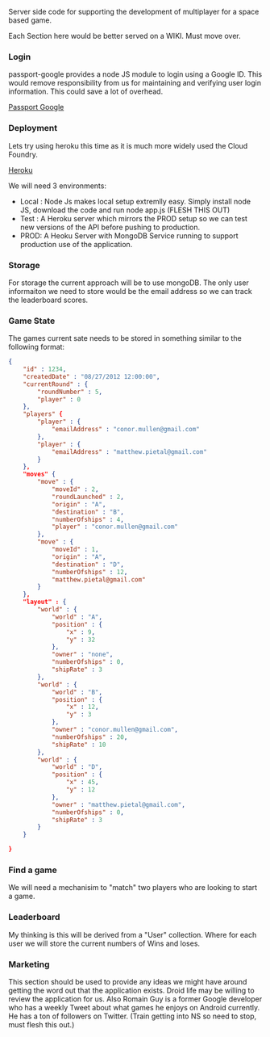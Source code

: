Server side code for supporting the development of multiplayer for a space based game.

Each Section here would be better served on a WIKI. Must move over.



### Login
passport-google provides a node JS module to login using a Google ID. This would remove responsibility from us for maintaining and verifying user login information. This could save a lot of overhead.
	

[Passport Google](https://github.com/jaredhanson/passport-google)

### Deployment
Lets try using heroku this time as it is much more widely used the Cloud Foundry.

[Heroku](http://www.heroku.com/)

We will need 3 environments:

* Local : Node Js makes local setup extremlly easy. Simply install node JS, download the code and run node app.js (FLESH THIS OUT)
* Test : A Heroku server which mirrors the PROD setup so we can test new versions of the API before pushing to production.
* PROD: A Heoku Server with MongoDB Service running to support production use of the application.

### Storage
For storage the current approach will be to use mongoDB. The only user informaiton we need to store would be the email address so we can track the leaderboard scores.

### Game State
The games current sate needs to be stored in something similar to the following format:

```json
{
	"id" : 1234,
	"createdDate" : "08/27/2012 12:00:00",
	"currentRound" : {
		"roundNumber" : 5,
		"player" : 0
	},
	"players" {
		"player" : {
			"emailAddress" : "conor.mullen@gmail.com"
		},
		"player" : {
			"emailAddress" : "matthew.pietal@gmail.com"
		}
	},
	"moves" {
		"move" : {
			"moveId" : 2,
			"roundLaunched" : 2, 
			"origin" : "A", 
			"destination" : "B", 
			"numberOfships" : 4,
			"player" : "conor.mullen@gmail.com"
		},
		"move" : {
			"moveId" : 1,
			"origin" : "A", 
			"destination" : "D", 
			"numberOfships" : 12,
			"matthew.pietal@gmail.com"
		}
	},
	"layout" : {
		"world" : {
			"world" : "A", 
			"position" : {
				"x" : 9,
				"y" : 32
			}, 
			"owner" : "none", 
			"numberOfships" : 0, 
			"shipRate" : 3
		},
		"world" : {
			"world" : "B", 
			"position" : {
				"x" : 12,
				"y" : 3
			}, 
			"owner" : "conor.mullen@gmail.com", 
			"numberOfships" : 20, 
			"shipRate" : 10
		},
		"world" : {
			"world" : "D",
			"position" : {
				"x" : 45,
				"y" : 12
			}, 
			"owner" : "matthew.pietal@gmail.com", 
			"numberOfships" : 0, 
			"shipRate" : 3
		}
	}

}
```

### Find a game
We will need a mechanisim to "match" two players who are looking to start a game.


### Leaderboard
My thinking is this will be derived from a "User" collection. Where for each user we will store the current numbers of Wins and loses. 

### Marketing
This section should be used to provide any ideas we might have around getting the word out that the application exists. Droid life may be willing to review the application for us. Also Romain Guy is a former Google developer who has a weekly Tweet about what games he enjoys on Android currently. He has a ton of followers on Twitter. (Train getting into NS so need to stop, must flesh this out.)